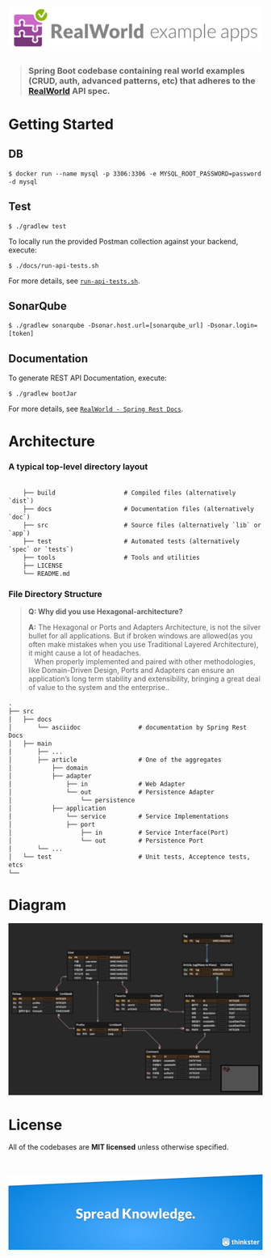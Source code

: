 # ![RealWorld Example App](./docs/images/realworld-dual-mode.png)

> ### Spring Boot codebase containing real world examples (CRUD, auth, advanced patterns, etc) that adheres to the [RealWorld](https://github.com/gothinkster/realworld-example-apps) API spec.

# Getting Started

## DB

```shell
$ docker run --name mysql -p 3306:3306 -e MYSQL_ROOT_PASSWORD=password -d mysql
```

## Test

```shell
$ ./gradlew test
```

To locally run the provided Postman collection against your backend, execute:

```shell
$ ./docs/run-api-tests.sh
```

For more details, see [`run-api-tests.sh`](docs/run-api-tests.sh).

## SonarQube

```shell
$ ./gradlew sonarqube -Dsonar.host.url=[sonarqube_url] -Dsonar.login=[token]
```

## Documentation

To generate REST API Documentation, execute:

```shell
$ ./gradlew bootJar
```

For more details, see [`RealWorld - Spring Rest Docs`]( http://htmlpreview.github.io/?https://github.com/seunghan0421/realworld-starter-kit/blob/master/docs/index.html).

# Architecture
### A typical top-level directory layout
```shell

    ├── build                   # Compiled files (alternatively `dist`)
    ├── docs                    # Documentation files (alternatively `doc`)
    ├── src                     # Source files (alternatively `lib` or `app`)
    ├── test                    # Automated tests (alternatively `spec` or `tests`)
    ├── tools                   # Tools and utilities
    ├── LICENSE
    └── README.md
```
### File Directory Structure


> **Q: Why did you use Hexagonal-architecture?**
>
> **A:** The Hexagonal or Ports and Adapters Architecture, is not the silver bullet for all applications. But if broken windows are allowed(as you often make mistakes when you use Traditional Layered Architecture), it might cause a lot of headaches.<br>
&nbsp;&nbsp; When properly implemented and paired with other methodologies, like Domain-Driven Design, Ports and Adapters can ensure an application’s long term stability and extensibility, bringing a great deal of value to the system and the enterprise..

    .
    ├── src                    
    │   ├── docs         
    │       └── asciidoc                # documentation by Spring Rest Docs
    │   ├── main
    │       ├── ...          
    │       ├── article                 # One of the aggregates
    │           ├── domain
    │           ├── adapter
    │               ├── in              # Web Adapter
    │               └── out             # Persistence Adapter
    │                   └── persistence 
    │           ├── application
    │               └── service         # Service Implementations
    │               ├── port         
    │                   ├── in          # Service Interface(Port)
    │                   └── out         # Persistence Port
    │       └── ...  
    │   └── test                        # Unit tests, Acceptence tests, etcs
    └──
# Diagram

![diagram](docs/images/diagram.png)

# License

All of the codebases are **MIT licensed** unless otherwise specified.

<br />

[![Brought to you by Thinkster](docs/images/end.png)](https://thinkster.io)
